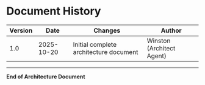 # Document History

| Version | Date | Changes | Author |
|---------|------|---------|--------|
| 1.0 | 2025-10-20 | Initial complete architecture document | Winston (Architect Agent) |

---

**End of Architecture Document**

